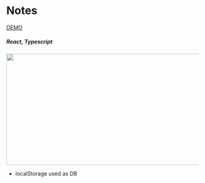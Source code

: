 # Notes

[DEMO](https://react-typescript-notes.netlify.app/)

##### React, Typescript

<p align="center">
  <img width="719" height="292" src="https://i.imgur.com/zn4aBgi.png">
</p>

- localStorage used as DB
